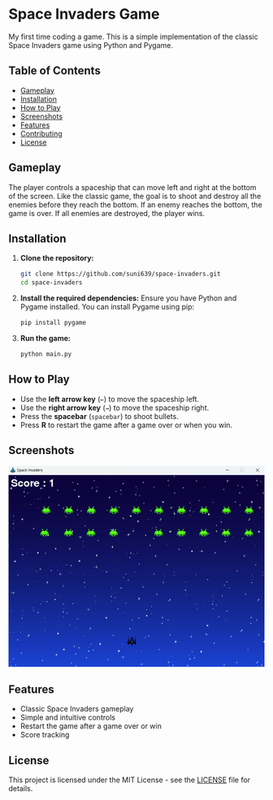 # Space Invaders Game

My first time coding a game. This is a simple implementation of the classic Space Invaders game using Python and Pygame.

## Table of Contents

- [Gameplay](#gameplay)
- [Installation](#installation)
- [How to Play](#how-to-play)
- [Screenshots](#screenshots)
- [Features](#features)
- [Contributing](#contributing)
- [License](#license)

## Gameplay

The player controls a spaceship that can move left and right at the bottom of the screen. Like the classic game, the goal is to shoot and destroy all the enemies before they reach the bottom. If an enemy reaches the bottom, the game is over. If all enemies are destroyed, the player wins.

## Installation

1. **Clone the repository:**
    ```sh
    git clone https://github.com/suni639/space-invaders.git
    cd space-invaders
    ```

2. **Install the required dependencies:**
    Ensure you have Python and Pygame installed. You can install Pygame using pip:
    ```sh
    pip install pygame
    ```

3. **Run the game:**
    ```sh
    python main.py
    ```

## How to Play

- Use the **left arrow key** (`←`) to move the spaceship left.
- Use the **right arrow key** (`→`) to move the spaceship right.
- Press the **spacebar** (`spacebar`) to shoot bullets.
- Press **R** to restart the game after a game over or when you win.

## Screenshots

![Game Screenshot](screenshot.png)

## Features

- Classic Space Invaders gameplay
- Simple and intuitive controls
- Restart the game after a game over or win
- Score tracking

## License

This project is licensed under the MIT License - see the [LICENSE](LICENSE) file for details.
